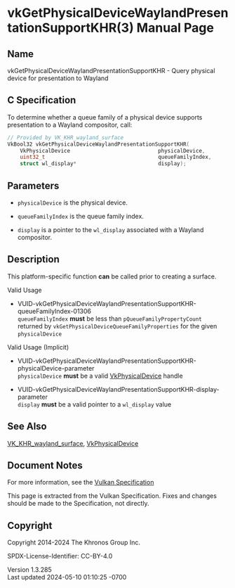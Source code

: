 # vkGetPhysicalDeviceWaylandPresentationSupportKHR(3) Manual Page

## Name

vkGetPhysicalDeviceWaylandPresentationSupportKHR - Query physical device
for presentation to Wayland



## <a href="#_c_specification" class="anchor"></a>C Specification

To determine whether a queue family of a physical device supports
presentation to a Wayland compositor, call:

``` c
// Provided by VK_KHR_wayland_surface
VkBool32 vkGetPhysicalDeviceWaylandPresentationSupportKHR(
    VkPhysicalDevice                            physicalDevice,
    uint32_t                                    queueFamilyIndex,
    struct wl_display*                          display);
```

## <a href="#_parameters" class="anchor"></a>Parameters

- `physicalDevice` is the physical device.

- `queueFamilyIndex` is the queue family index.

- `display` is a pointer to the `wl_display` associated with a Wayland
  compositor.

## <a href="#_description" class="anchor"></a>Description

This platform-specific function **can** be called prior to creating a
surface.

Valid Usage

- <a
  href="#VUID-vkGetPhysicalDeviceWaylandPresentationSupportKHR-queueFamilyIndex-01306"
  id="VUID-vkGetPhysicalDeviceWaylandPresentationSupportKHR-queueFamilyIndex-01306"></a>
  VUID-vkGetPhysicalDeviceWaylandPresentationSupportKHR-queueFamilyIndex-01306  
  `queueFamilyIndex` **must** be less than `pQueueFamilyPropertyCount`
  returned by `vkGetPhysicalDeviceQueueFamilyProperties` for the given
  `physicalDevice`

Valid Usage (Implicit)

- <a
  href="#VUID-vkGetPhysicalDeviceWaylandPresentationSupportKHR-physicalDevice-parameter"
  id="VUID-vkGetPhysicalDeviceWaylandPresentationSupportKHR-physicalDevice-parameter"></a>
  VUID-vkGetPhysicalDeviceWaylandPresentationSupportKHR-physicalDevice-parameter  
  `physicalDevice` **must** be a valid
  [VkPhysicalDevice](https://registry.khronos.org/vulkan/specs/1.3-extensions/man/html/VkPhysicalDevice.html) handle

- <a
  href="#VUID-vkGetPhysicalDeviceWaylandPresentationSupportKHR-display-parameter"
  id="VUID-vkGetPhysicalDeviceWaylandPresentationSupportKHR-display-parameter"></a>
  VUID-vkGetPhysicalDeviceWaylandPresentationSupportKHR-display-parameter  
  `display` **must** be a valid pointer to a `wl_display` value

## <a href="#_see_also" class="anchor"></a>See Also

[VK_KHR_wayland_surface](https://registry.khronos.org/vulkan/specs/1.3-extensions/man/html/VK_KHR_wayland_surface.html),
[VkPhysicalDevice](https://registry.khronos.org/vulkan/specs/1.3-extensions/man/html/VkPhysicalDevice.html)

## <a href="#_document_notes" class="anchor"></a>Document Notes

For more information, see the <a
href="https://registry.khronos.org/vulkan/specs/1.3-extensions/html/vkspec.html#vkGetPhysicalDeviceWaylandPresentationSupportKHR"
target="_blank" rel="noopener">Vulkan Specification</a>

This page is extracted from the Vulkan Specification. Fixes and changes
should be made to the Specification, not directly.

## <a href="#_copyright" class="anchor"></a>Copyright

Copyright 2014-2024 The Khronos Group Inc.

SPDX-License-Identifier: CC-BY-4.0

Version 1.3.285  
Last updated 2024-05-10 01:10:25 -0700
